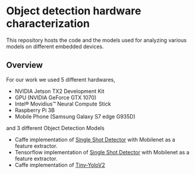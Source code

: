 # Object detection hardware characterization
  This repository hosts the code and the models used for analyzing various models on different embedded devices. 
  
## Overview
  For our work we used 5 different hardwares,
 * NVIDIA Jetson TX2 Development Kit
 * GPU (NVIDIA GeForce GTX 1070)
 * Intel® Movidius™ Neural Compute Stick
 * Raspberry Pi 3B 
 * Mobile Phone (Samsung Galaxy S7 edge G935D)

and 3 different Object Detection Models 
 * Caffe implementation of [Single Shot Detector](https://arxiv.org/abs/1512.02325) with Mobilenet as a feature extractor.
 * Tensorflow implementation of [Single Shot Detector](https://arxiv.org/abs/1512.02325) with Mobilenet as a feature extractor.
 * Caffe implementation of [Tiny-YoloV2](https://pjreddie.com/media/files/papers/YOLO9000.pdf) 
